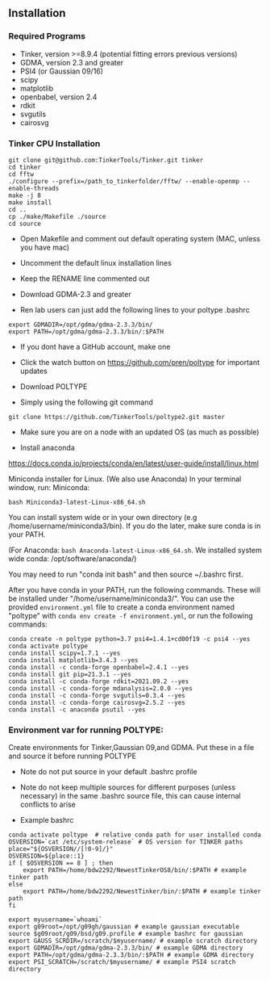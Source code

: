 ## Installation


### Required Programs
* Tinker, version >=8.9.4 (potential fitting errors previous versions)
* GDMA, version 2.3 and greater
* PSI4 (or Gaussian 09/16)
* scipy
* matplotlib
* openbabel, version 2.4
* rdkit
* svgutils
* cairosvg


### Tinker CPU Installation
```
git clone git@github.com:TinkerTools/Tinker.git tinker
cd tinker
cd fftw
./configure --prefix=/path_to_tinkerfolder/fftw/ --enable-openmp --enable-threads
make -j 8
make install
cd ..
cp ./make/Makefile ./source
cd source
```
* Open Makefile and comment out default operating system (MAC, unless you have mac)
* Uncomment the default linux installation lines
* Keep the RENAME line commented out

* Download GDMA-2.3 and greater
* Ren lab users can just add the following lines to your poltype .bashrc
```shell
export GDMADIR=/opt/gdma/gdma-2.3.3/bin/
export PATH=/opt/gdma/gdma-2.3.3/bin/:$PATH
```

* If you dont have a GitHub account, make one
* Click the watch button on https://github.com/pren/poltype for important updates


* Download POLTYPE

* Simply using the following git command
```shell
git clone https://github.com/TinkerTools/poltype2.git master
```
* Make sure you are on a node with an updated OS (as much as possible)


* Install anaconda 

https://docs.conda.io/projects/conda/en/latest/user-guide/install/linux.html

Miniconda installer for Linux. (We also use Anaconda)
In your terminal window, run:
Miniconda:
```shell
bash Miniconda3-latest-Linux-x86_64.sh
```
You can install system wide or in your own directory (e.g /home/username/miniconda3/bin). If you do the later, make sure conda is in your PATH.

(For Anaconda: `bash Anaconda-latest-Linux-x86_64.sh`. We installed system wide conda: /opt/software/anaconda/)

You may need to run "conda init bash" and then source ~/.bashrc first.

After you have conda in your PATH, run the following commands. These will be installed under "/home/username/miniconda3/". You can use the provided `environment.yml` file to create a conda environment named "poltype" with `conda env create -f environment.yml`, or run the following commands:

```shell
conda create -n poltype python=3.7 psi4=1.4.1+cd00f19 -c psi4 --yes
conda activate poltype
conda install scipy=1.7.1 --yes
conda install matplotlib=3.4.3 --yes
conda install -c conda-forge openbabel=2.4.1 --yes
conda install git pip=21.3.1 --yes
conda install -c conda-forge rdkit=2021.09.2 --yes
conda install -c conda-forge mdanalysis=2.0.0 --yes
conda install -c conda-forge svgutils=0.3.4 --yes
conda install -c conda-forge cairosvg=2.5.2 --yes
conda install -c anaconda psutil --yes
```

### Environment var for running POLTYPE:
 Create environments for Tinker,Gaussian 09,and GDMA. Put these in a file and source it before running POLTYPE

* Note do not put source in your default .bashrc profile
* Note do not keep multiple sources for different purposes (unless necessary) in the same .bashrc source file, this can cause internal conflicts to arise

* Example bashrc
```shell
conda activate poltype  # relative conda path for user installed conda
OSVERSION=`cat /etc/system-release` # OS version for TINKER paths
place="${OSVERSION//[!0-9]/}"
OSVERSION=${place::1}
if [ $OSVERSION == 8 ] ; then
    export PATH=/home/bdw2292/NewestTinkerOS8/bin/:$PATH # example tinker path
else
    export PATH=/home/bdw2292/NewestTinker/bin/:$PATH # example tinker path
fi

export myusername=`whoami` 
export g09root=/opt/g09gh/gaussian # example gaussian executable
source $g09root/g09/bsd/g09.profile # example bashrc for gaussian
export GAUSS_SCRDIR=/scratch/$myusername/ # example scratch directory
export GDMADIR=/opt/gdma/gdma-2.3.3/bin/ # example GDMA directory
export PATH=/opt/gdma/gdma-2.3.3/bin/:$PATH # example GDMA directory
export PSI_SCRATCH=/scratch/$myusername/ # example PSI4 scratch directory
```

